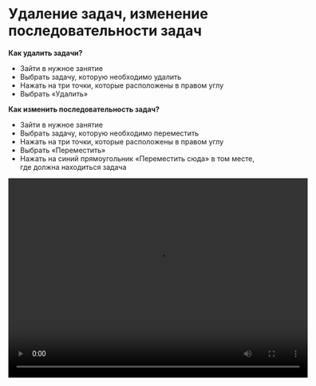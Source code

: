 # Удаление задач, изменение последовательности задач

**Как удалить задачи?**

- Зайти в нужное занятие
- Выбрать задачу, которую необходимо удалить
- Нажать на три точки, которые расположены в правом углу
- Выбрать «Удалить»


**Как изменить последовательность задач?**

- Зайти в нужное занятие
- Выбрать задачу, которую необходимо переместить
- Нажать на три точки, которые расположены в правом углу
- Выбрать «Переместить»
- Нажать на синий прямоугольник «Переместить сюда» в том месте, где должна находиться задача


<video width="600" height="400" controls=true src="https://s3-eu-west-1.amazonaws.com/edu-prod/video/help_videos/5.mp4" type="video/mp4" />